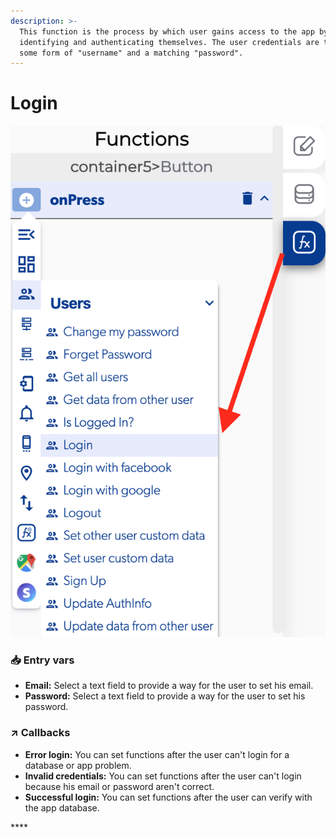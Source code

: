 ```yaml
---
description: >-
  This function is the process by which user gains access to the app by
  identifying and authenticating themselves. The user credentials are typically
  some form of "username" and a matching "password".
---
```


# Login

![](../../../.gitbook/assets/captura-de-pantalla-2020-02-10-a-la-s-10.57.00.png)



### 📥 Entry vars <a id="entry-vars"></a>

* **Email:** Select a text field to provide a way for the user to set his email.
* **Password:** Select a text field to provide a way for the user to set his password.

### ↗ Callbacks <a id="entry-vars"></a>

* **Error login:** You can set functions after the user can't login for a database or app problem.
* **Invalid credentials:** You can set functions after the user can't login because his email or password aren't correct.
* **Successful login:** You can set functions after the user can verify with the app database.

\*\*\*\*

